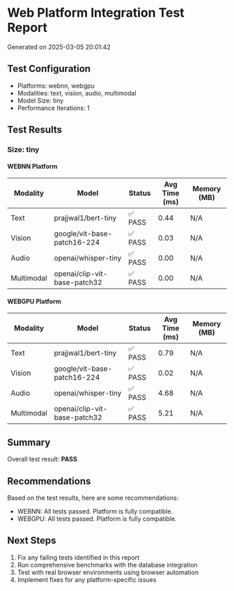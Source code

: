 # Web Platform Integration Test Report

Generated on 2025-03-05 20:01:42

## Test Configuration

- Platforms: webnn, webgpu
- Modalities: text, vision, audio, multimodal
- Model Size: tiny
- Performance Iterations: 1

## Test Results

### Size: tiny

#### WEBNN Platform

| Modality | Model | Status | Avg Time (ms) | Memory (MB) |
|----------|-------|--------|--------------|-------------|
| Text | prajjwal1/bert-tiny | ✅ PASS | 0.44 | N/A |
| Vision | google/vit-base-patch16-224 | ✅ PASS | 0.03 | N/A |
| Audio | openai/whisper-tiny | ✅ PASS | 0.00 | N/A |
| Multimodal | openai/clip-vit-base-patch32 | ✅ PASS | 0.00 | N/A |

#### WEBGPU Platform

| Modality | Model | Status | Avg Time (ms) | Memory (MB) |
|----------|-------|--------|--------------|-------------|
| Text | prajjwal1/bert-tiny | ✅ PASS | 0.79 | N/A |
| Vision | google/vit-base-patch16-224 | ✅ PASS | 0.02 | N/A |
| Audio | openai/whisper-tiny | ✅ PASS | 4.68 | N/A |
| Multimodal | openai/clip-vit-base-patch32 | ✅ PASS | 5.21 | N/A |


## Summary

Overall test result: **PASS**

## Recommendations

Based on the test results, here are some recommendations:

- WEBNN: All tests passed. Platform is fully compatible.
- WEBGPU: All tests passed. Platform is fully compatible.

## Next Steps

1. Fix any failing tests identified in this report
2. Run comprehensive benchmarks with the database integration
3. Test with real browser environments using browser automation
4. Implement fixes for any platform-specific issues
